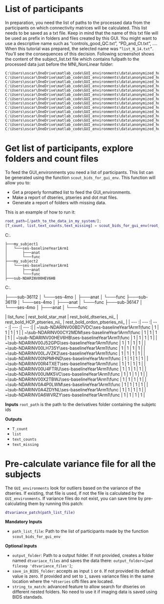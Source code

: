 

# List of participants        


In preparation, you need the list of paths to the processed data from the participants on which connectivity matrices will be calculated. This list needs to be saved as a txt file. Keep in mind that the name of this txt file will be used as prefix in folders and files created by this GUI. You might want to use a descriptive name such as “controls_good_QC.txt”, “PD_and_Ct.txt”, …. When this tutorial was prepared, the selected name was `“list_N_14.txt”`. You’ll see the consequences of this decision.
Following screenshot shows the content of the subject_list.txt file which contains fullpath to the processed data just before the MNI_NonLinear folder:

```
C:\Users\oscar\OneDrive\matlab_code\GUI_environments\data\anonymized_human\fake_ID_01\fake_visit_1
C:\Users\oscar\OneDrive\matlab_code\GUI_environments\data\anonymized_human\fake_ID_02\fake_visit_1
C:\Users\oscar\OneDrive\matlab_code\GUI_environments\data\anonymized_human\fake_ID_03\fake_visit_1
C:\Users\oscar\OneDrive\matlab_code\GUI_environments\data\anonymized_human\fake_ID_04\fake_visit_1
C:\Users\oscar\OneDrive\matlab_code\GUI_environments\data\anonymized_human\fake_ID_05\fake_visit_1
C:\Users\oscar\OneDrive\matlab_code\GUI_environments\data\anonymized_human\fake_ID_06\fake_visit_1
C:\Users\oscar\OneDrive\matlab_code\GUI_environments\data\anonymized_human\fake_ID_07\fake_visit_1
C:\Users\oscar\OneDrive\matlab_code\GUI_environments\data\anonymized_human\fake_ID_08\fake_visit_1
C:\Users\oscar\OneDrive\matlab_code\GUI_environments\data\anonymized_human\fake_ID_09\fake_visit_1
C:\Users\oscar\OneDrive\matlab_code\GUI_environments\data\anonymized_human\fake_ID_10\fake_visit_1
C:\Users\oscar\OneDrive\matlab_code\GUI_environments\data\anonymized_human\fake_ID_11\fake_visit_1
C:\Users\oscar\OneDrive\matlab_code\GUI_environments\data\anonymized_human\fake_ID_12\fake_visit_1
C:\Users\oscar\OneDrive\matlab_code\GUI_environments\data\anonymized_human\fake_ID_13\fake_visit_1
C:\Users\oscar\OneDrive\matlab_code\GUI_environments\data\anonymized_human\fake_ID_14\fake_visit_1
```

# Get list of participants, explore folders and count files

To feed the GUI_environments you need a list of participants. This list can be generated using the function `scout_bids_for_gui_env`. This function will allow you to:

- Get a properly formatted list to feed the GUI_environments.
- Make a report of dtseries, ptseries and dot mat files.
- Generate a report of folders with missing data.

This is an example of how to run it:

```matlab
root_path=[/path_to_the_data_in_my_system/];
[T_count, list,text_counts,text_missing] = scout_bids_for_gui_env(root_path)
```
C:.


```
├───my_subject1
│   └───ses-baselineYear1Arm1
│       ├───anat
│       └───func
├───my_subject2
│   └───ses-baselineYear1Arm1
│       ├───anat
│       └───func
├───sub-NDARINV00HEV6HB
``` 

C:.


├───sub-36112
│   └───ses-4mo
│       ├───anat
│       └───func
├───sub-36119
│   └───ses-4mo
│       ├───anat
│       └───func
├───sub-36147
│   └───ses-4mo
│       ├───anat
│       └───func



| list_func | rest_bold_star_mat | rest_bold_dtseries_nii_ | rest_bold_HCP_ptseries_nii_ | rest_bold_ordon_ptseries_nii_ | 
| --- :| --- :| --- :| --- :| --- :|
| ~\sub-NDARINV00BD7VDC\ses-baselineYear1Arm1\func | 1 | 1 | 1 | 1 | 
| ~\sub-NDARINV00CY2MDM\ses-baselineYear1Arm1\func | 1 | 1 | 1 | 1 | 
| ~\sub-NDARINV00HEV6HB\ses-baselineYear1Arm1\func | 1 | 1 | 1 | 1 | 
| ~\sub-NDARINV00J52GPG\ses-baselineYear1Arm1\func | 1 | 1 | 1 | 1 | 
| ~\sub-NDARINV00LH735Y\ses-baselineYear1Arm1\func | 1 | 1 | 1 | 1 | 
| ~\sub-NDARINV00LJVZK2\ses-baselineYear1Arm1\func | 1 | 1 | 1 | 1 | 
| ~\sub-NDARINV00NPMHND\ses-baselineYear1Arm1\func | 1 | 1 | 1 | 1 | 
| ~\sub-NDARINV00R4TXET\ses-baselineYear1Arm1\func | 1 | 1 | 1 | 1 | 
| ~\sub-NDARINV00U4FTRU\ses-baselineYear1Arm1\func | 1 | 1 | 1 | 1 | 
| ~\sub-NDARINV00UMK5VC\ses-baselineYear1Arm1\func | 1 | 1 | 1 | 1 | 
| ~\sub-NDARINV00X2TBWJ\ses-baselineYear1Arm1\func | 1 | 1 | 1 | 1 | 
| ~\sub-NDARINV0A4P0LWM\ses-baselineYear1Arm1\func | 1 | 1 | 1 | 1 | 
| ~\sub-NDARINV0A4ZDYNL\ses-baselineYear1Arm1\func | 1 | 1 | 1 | 1 | 
| ~\sub-NDARINV0A6WVRZY\ses-baselineYear1Arm1\func | 1 | 1 | 1 | 1 | 

**Inputs**
`root_path` is the path to the derivatives folder containing the subjetc ids

**Outputs**

- `T_count`
- `list`
- `text_counts`
- `text_missing`

# Pre-calculate variance file for all the subjects

The `GUI_environments` look for outliers based on the variance of the dtseries. If existing, that file is used, if not the file is calculated by the `GUI_environments`. If variance files do not exist, you can save time by pre-calculating them by running this patch:

```matlab
dtvariance_patch(path_list_file)
```

**Mandatory Inputs**

- `path_list_file`: Path to the list of participants made by the function `scout_bids_for_gui_env`

**Optional inputs**

- `output_folder`: Path to a output folder. If not provided,  creates a folder named `dtvariace_files` and saves the data there:  `output_folder=[pwd filesep 'dtvariance_files']`;
- `save_in_BIDS_folder`: accepts as input `1` or `0`. If not provided its default value is zero. If provided and set to `1`, saves variance files in the same location where the `*dtseries` cifti files are located.
- `string_to_match`: advanced feature to allow search for dtseries on different nested folders. No need to use it if imaging data is saved using BIDS standads.